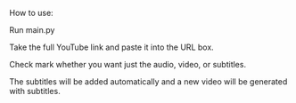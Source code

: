 How to use:

Run main.py

Take the full YouTube link and paste it into the URL box.

Check mark whether you want just the audio, video, or subtitles.

The subtitles will be added automatically and a new video will be generated with subtitles.
